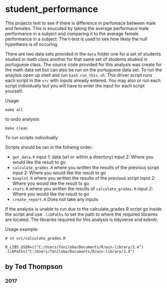 # student_performance

This projects test to see if there is difference in perfomace between male and females. This is exucuted by taking the average performace male performance in a subject and comparing it to the average female performance in a subject. The t-test is used to see how likely the null hypothesis is of occuring.

There are two data sets provided in the `data` folder one for a set of students studied in math class another for that same set of students studied in portuguese class. The source code provided for this analysis was create for the math data set but can also be run on the portuguese data set. To run the anaylsis open up shell and run `bash run_this.sh`. This driver script runs each script in the `src` with inputs already entered. You may also or run each script individually but you will have to enter the input for each script yourself.

Usage:

```
make all
```
to undo analysis:

```
make clean
```

To run scripts individually

Scripts should be ran in the follwing order: 
* `get_data.R` input 1: data (url or within a directory)  input 2: Where you would like the result to go 
* `calculate_grades.R` where you written the results of the previous script   input 2: Where you would like the result to go
* `boxplot.R` where you written the results of the previous script   input 2: Where you would like the result to go
* `stats.R` where you written the results of `calculate_grades.R`   input 2: Where you would like the result to go 
* `create_report.R` Does not take any inputs

If the analysis is unable to run due to the calculate_grades.R script go inside the script and use `.libPaths` to set the path to where the required libraires are located.
The libraries required for this analysis is tidyverse and ezknitr.

Usage example:

```
# in src/calculate_grades.R

R_LIBS_USER=c("C:/Users/Toniloba/Documents/R/win-library/3.4")
.libPaths("C:/Users/Toniloba/Documents/R/win-library/3.4")
```
## by Ted Thompson

### 2017
